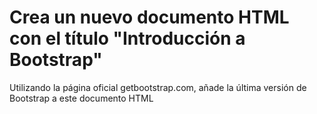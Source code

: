 # Crea un nuevo documento HTML con el título "Introducción a Bootstrap"

Utilizando la página oficial getbootstrap.com, añade la última versión de Bootstrap a este documento HTML